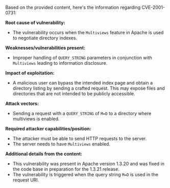 Based on the provided content, here's the information regarding CVE-2001-0731:

**Root cause of vulnerability:**
- The vulnerability occurs when the `Multiviews` feature in Apache is used to negotiate directory indexes.

**Weaknesses/vulnerabilities present:**
- Improper handling of `QUERY_STRING` parameters in conjunction with `Multiviews` leading to information disclosure.

**Impact of exploitation:**
- A malicious user can bypass the intended index page and obtain a directory listing by sending a crafted request. This may expose files and directories that are not intended to be publicly accessible.

**Attack vectors:**
- Sending a request with a `QUERY_STRING` of `M=D` to a directory where multiviews is enabled.

**Required attacker capabilities/position:**
- The attacker must be able to send HTTP requests to the server.
- The server needs to have `Multiviews` enabled.

**Additional details from the content:**
- This vulnerability was present in Apache version 1.3.20 and was fixed in the code base in preparation for the 1.3.21 release.
- The vulnerability is triggered when the query string `M=D` is used in the request URI.